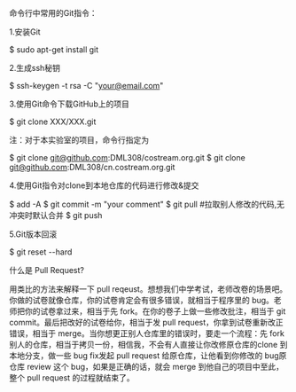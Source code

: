 命令行中常用的Git指令：

1.安装Git 

$ sudo apt-get install git

2.生成ssh秘钥 

$ ssh-keygen -t rsa -C "your@email.com"

3.使用Git命令下载GitHub上的项目 

$ git clone XXX/XXX.git

注：对于本实验室的项目，命令行指定为  

$ git clone git@github.com:DML308/costream.org.git
$ git clone git@github.com:DML308/cn.costream.org.git 


4.使用Git指令对clone到本地仓库的代码进行修改&提交  

$ add -A
$ git commit -m "your comment" 
$ git pull #拉取别人修改的代码,无冲突时默认合并
$ git push

5.Git版本回滚

$ git reset --hard


什么是 Pull Request?

用类比的方法来解释一下 pull reqeust。想想我们中学考试，老师改卷的场景吧。你做的试卷就像仓库，你的试卷肯定会有很多错误，就相当于程序里的 bug。老师把你的试卷拿过来，相当于先 fork。在你的卷子上做一些修改批注，相当于 git commit。最后把改好的试卷给你，相当于发 pull request，你拿到试卷重新改正错误，相当于 merge。当你想更正别人仓库里的错误时，要走一个流程：先 fork 别人的仓库，相当于拷贝一份，相信我，不会有人直接让你改修原仓库的clone 到本地分支，做一些 bug fix发起 pull request 给原仓库，让他看到你修改的 bug原仓库 review 这个 bug，如果是正确的话，就会 merge 到他自己的项目中至此，整个 pull request 的过程就结束了。
